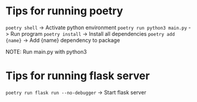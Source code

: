 # Tips for running poetry
`poetry shell` -> Activate python environment
`poetry run python3 main.py` -> Run program
`poetry install` -> Install all dependencies
`poetry add {name}` -> Add {name} dependency to package

NOTE: Run main.py with python3

# Tips for running flask server
`poetry run flask run --no-debugger` -> Start flask server